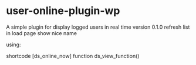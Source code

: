 # user-online-plugin-wp
A simple plugin for display logged users in real time
version 0.1.0
refresh list in load page
show nice name

using:

shortcode [ds_online_now]
function  ds_view_function()
